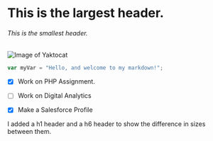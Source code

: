 # This is the largest header.

###### This is the smallest header.

![Image of Yaktocat](https://octodex.github.com/images/yaktocat.png)



``` javascript
var myVar = "Hello, and welcome to my markdown!";
```






- [x] Work on PHP Assignment.
- [ ] Work on Digital Analytics
- [x] Make a Salesforce Profile




I added a h1 header and a h6 header to show the difference in sizes between them.
